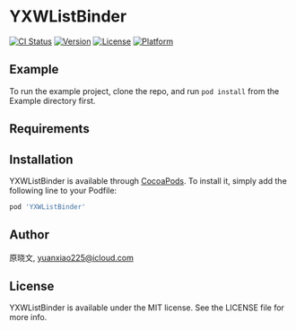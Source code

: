 # YXWListBinder

[![CI Status](https://img.shields.io/travis/原晓文/YXWListBinder.svg?style=flat)](https://travis-ci.org/原晓文/YXWListBinder)
[![Version](https://img.shields.io/cocoapods/v/YXWListBinder.svg?style=flat)](https://cocoapods.org/pods/YXWListBinder)
[![License](https://img.shields.io/cocoapods/l/YXWListBinder.svg?style=flat)](https://cocoapods.org/pods/YXWListBinder)
[![Platform](https://img.shields.io/cocoapods/p/YXWListBinder.svg?style=flat)](https://cocoapods.org/pods/YXWListBinder)

## Example

To run the example project, clone the repo, and run `pod install` from the Example directory first.

## Requirements

## Installation

YXWListBinder is available through [CocoaPods](https://cocoapods.org). To install
it, simply add the following line to your Podfile:

```ruby
pod 'YXWListBinder'
```

## Author

原晓文, yuanxiao225@icloud.com

## License

YXWListBinder is available under the MIT license. See the LICENSE file for more info.
